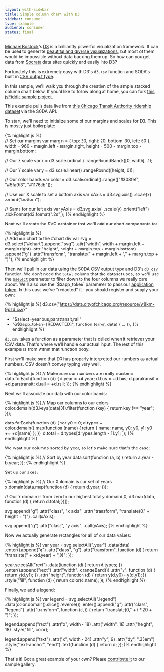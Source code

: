 ```yaml
---
layout: with-sidebar
title: Simple column chart with D3
sidebar: consumer
type: example
audience: consumer
status: final
---
```


[Michael Bostock](http://bost.ocks.org/mike/)'s [D3](http://d3js.org/) is a brilliantly powerful visualization framework. It can be used to generate [beautiful and diverse visualizations](https://github.com/mbostock/d3/wiki/Gallery), but most of them would be impossible without data backing them up. So how can you get data from [Socrata](http://www.socrata.com) data sites quickly and easily into D3?

Fortunately this is extremely easy with D3's `d3.csv` function and SODA's built in [CSV output type](/docs/formats/csv.html).

In this sample, we'll walk you through the creation of the simple stacked column chart below. If you'd like to follow along at home, you can fork [this jsFiddle sample project](http://jsfiddle.net/chrismetcalf/eAYZ7/).

<div id="chart"><!-- This space intentionally left blank --></div>

This example pulls data live from [this Chicago Transit Authority ridership dataset](https://data.cityofchicago.org/Transportation/CTA-Ridership-Annual-Boarding-Totals/w8km-9pzd) via the SODA API.

To start, we'll need to initialize some of our margins and scales for D3. This is mostly just boilerplate:

{% highlight js %}    
// Set our margins
var margin = {
    top: 20,
    right: 20,
    bottom: 30,
    left: 60
},
width = 960 - margin.left - margin.right,
    height = 500 - margin.top - margin.bottom;

// Our X scale
var x = d3.scale.ordinal()
    .rangeRoundBands([0, width], .1);

// Our Y scale
var y = d3.scale.linear()
    .rangeRound([height, 0]);

// Our color bands
var color = d3.scale.ordinal()
    .range(["#308fef", "#5fa9f3", "#1176db"]);

// Use our X scale to set a bottom axis
var xAxis = d3.svg.axis()
    .scale(x)
    .orient("bottom");

// Same for our left axis
var yAxis = d3.svg.axis()
    .scale(y)
    .orient("left")
    .tickFormat(d3.format(".2s"));
{% endhighlight %}

Next we'll create the SVG container that we'll add our chart components to:

{% highlight js %}    
// Add our chart to the #chart div
var svg = d3.select("#chart").append("svg")
    .attr("width", width + margin.left + margin.right)
    .attr("height", height + margin.top + margin.bottom)
    .append("g")
    .attr("transform", "translate(" + margin.left + "," + margin.top + ")");
{% endhighlight %}

Then we'll pull in our data using the SODA CSV output type and D3's [`d3.csv`](https://github.com/mbostock/d3/wiki/CSV) function. We don't need the `total` column that the dataset uses, so we'll use the [`$select`](/docs/params/$select.html) parameter to filter down to the four columns we really care about. We'll also use the `$$app_token` parameter to pass our [application token](/docs/app-tokens.html). In this case we've "redacted" it - you should register and supply your own:

{% highlight js %}
d3.csv("https://data.cityofchicago.org/resource/w8km-9pzd.csv?"
  + "$select=year,bus,paratransit,rail"
  + "&$$app_token=[REDACTED]", function (error, data) {
  ...
});
{% endhighlight %}

`d3.csv` takes a function as a parameter that is called when it retrieves your CSV data. That's where we'll handle our actual input. The rest of this example is from within that function body.

First we'll make sure that D3 has properly interpreted our numbers as actual numbers. CSV doesn't convey typing very well.

{% highlight js %}
// Make sure our numbers are really numbers
data.forEach(function (d) {
    d.year = +d.year;
    d.bus = +d.bus;
    d.paratransit = +d.paratransit;
    d.rail = +d.rail;
});
{% endhighlight %}

Next we'll associate our data with our color bands:

{% highlight js %}
// Map our columns to our colors
color.domain(d3.keys(data[0]).filter(function (key) {
    return key !== "year";
}));

data.forEach(function (d) {
    var y0 = 0;
    d.types = color.domain().map(function (name) {
        return {
            name: name,
            y0: y0,
            y1: y0 += +d[name]
        };
    });
    d.total = d.types[d.types.length - 1].y1;
});
{% endhighlight %}

We want our columns sorted by year, so let's make sure that's the case:

{% highlight js %}
// Sort by year
data.sort(function (a, b) {
    return a.year - b.year;
});
{% endhighlight %}

Set up our axes:

{% highlight js %}
// Our X domain is our set of years
x.domain(data.map(function (d) {
    return d.year;
}));

// Our Y domain is from zero to our highest total
y.domain([0, d3.max(data, function (d) {
    return d.total;
})]);

svg.append("g")
    .attr("class", "x axis")
    .attr("transform", "translate(0," + height + ")")
    .call(xAxis);

svg.append("g")
    .attr("class", "y axis")
    .call(yAxis);
{% endhighlight %}

Now we actually generate rectangles for all of our data values:

{% highlight js %}
var year = svg.selectAll(".year")
    .data(data)
    .enter().append("g")
    .attr("class", "g")
    .attr("transform", function (d) {
    return "translate(" + x(d.year) + ",0)";
});

year.selectAll("rect")
    .data(function (d) {
    return d.types;
})
    .enter().append("rect")
    .attr("width", x.rangeBand())
    .attr("y", function (d) {
    return y(d.y1);
})
    .attr("height", function (d) {
    return y(d.y0) - y(d.y1);
})
    .style("fill", function (d) {
    return color(d.name);
});
{% endhighlight %}

Finally, we add a legend:

{% highlight js %}
var legend = svg.selectAll(".legend")
    .data(color.domain().slice().reverse())
    .enter().append("g")
    .attr("class", "legend")
    .attr("transform", function (d, i) {
    return "translate(0," + i * 20 + ")";
});

legend.append("rect")
    .attr("x", width - 18)
    .attr("width", 18)
    .attr("height", 18)
    .style("fill", color);

legend.append("text")
    .attr("x", width - 24)
    .attr("y", 9)
    .attr("dy", ".35em")
    .style("text-anchor", "end")
    .text(function (d) {
    return d;
});
{% endhighlight %}

That's it! Got a great example of your own? Please [contribute it](/contribute/) to our sample gallery.

<script>
  // Set our margins
  var margin = {
      top: 20,
      right: 20,
      bottom: 30,
      left: 60
  },
  width = 960 - margin.left - margin.right,
      height = 500 - margin.top - margin.bottom;

  // Our X scale
  var x = d3.scale.ordinal()
      .rangeRoundBands([0, width], .1);

  // Our Y scale
  var y = d3.scale.linear()
      .rangeRound([height, 0]);

  // Our color bands
  var color = d3.scale.ordinal()
      .range(["#308fef", "#5fa9f3", "#1176db"]);

  // Use our X scale to set a bottom axis
  var xAxis = d3.svg.axis()
      .scale(x)
      .orient("bottom");

  // Same for our left axis
  var yAxis = d3.svg.axis()
      .scale(y)
      .orient("left")
      .tickFormat(d3.format(".2s"));

  // Add our chart to the #chart div
  var svg = d3.select("#chart").append("svg")
      .attr("width", width + margin.left + margin.right)
      .attr("height", height + margin.top + margin.bottom)
      .append("g")
      .attr("transform", "translate(" + margin.left + "," + margin.top + ")");

  // Fetch data via SODA from the Chicago data site. We don't want to graph the "total", so we'll $select that out
  d3.csv("https://data.cityofchicago.org/resource/w8km-9pzd.csv?$select=year,bus,paratransit,rail", function (error, data) {
      // Make sure our numbers are really numbers
      data.forEach(function (d) {
          d.year = +d.year;
          d.bus = +d.bus;
          d.paratransit = +d.paratransit;
          d.rail = +d.rail;
      });

      // Map our columns to our colors
      color.domain(d3.keys(data[0]).filter(function (key) {
          return key !== "year";
      }));

      data.forEach(function (d) {
          var y0 = 0;
          d.types = color.domain().map(function (name) {
              return {
                  name: name,
                  y0: y0,
                  y1: y0 += +d[name]
              };
          });
          d.total = d.types[d.types.length - 1].y1;
      });

      // Sort by year
      data.sort(function (a, b) {
          return a.year - b.year;
      });

      // Our X domain is our set of years
      x.domain(data.map(function (d) {
          return d.year;
      }));

      // Our Y domain is from zero to our highest total
      y.domain([0, d3.max(data, function (d) {
          return d.total;
      })]);

      svg.append("g")
          .attr("class", "x axis")
          .attr("transform", "translate(0," + height + ")")
          .call(xAxis);

      svg.append("g")
          .attr("class", "y axis")
          .call(yAxis);

      var year = svg.selectAll(".year")
          .data(data)
          .enter().append("g")
          .attr("class", "g")
          .attr("transform", function (d) {
          return "translate(" + x(d.year) + ",0)";
      });

      year.selectAll("rect")
          .data(function (d) {
          return d.types;
      })
          .enter().append("rect")
          .attr("width", x.rangeBand())
          .attr("y", function (d) {
          return y(d.y1);
      })
          .attr("height", function (d) {
          return y(d.y0) - y(d.y1);
      })
          .style("fill", function (d) {
          return color(d.name);
      });

      svg.selectAll("path.domain")
        .style("display", "none");

      var legend = svg.selectAll(".legend")
          .data(color.domain().slice().reverse())
          .enter().append("g")
          .attr("class", "legend")
          .attr("transform", function (d, i) {
          return "translate(0," + i * 20 + ")";
      });

      legend.append("rect")
          .attr("x", width - 18)
          .attr("width", 18)
          .attr("height", 18)
          .style("fill", color);

      legend.append("text")
          .attr("x", width - 24)
          .attr("y", 9)
          .attr("dy", ".35em")
          .style("text-anchor", "end")
          .text(function (d) {
          return d;
      });
  });
</script>
